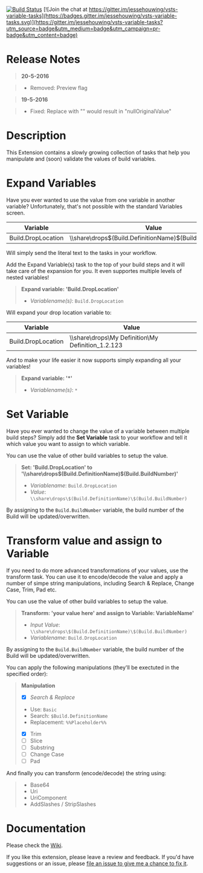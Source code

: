 [![Build Status](https://jessehouwing.visualstudio.com/DefaultCollection/_apis/public/build/definitions/4fb9b911-ce2e-4020-a507-3ca9adb2c8ac/32/badge)](https://jessehouwing.visualstudio.com/DefaultCollection/vsts-variable-tasks/_build?definitionId=32&_a=completed) [![Join the chat at https://gitter.im/jessehouwing/vsts-variable-tasks](https://badges.gitter.im/jessehouwing/vsts-variable-tasks.svg)](https://gitter.im/jessehouwing/vsts-variable-tasks?utm_source=badge&utm_medium=badge&utm_campaign=pr-badge&utm_content=badge)

# Release Notes
> **20-5-2016**

> - Removed: Preview flag

> **19-5-2016**

> - Fixed: Replace with "" would result in "nullOriginalValue"


# Description

This Extension contains a slowly growing collection of tasks that help you manipulate and (soon) validate the values of build variables.

# Expand Variables
Have you ever wanted to use the value from one variable in another variable? Unfortunately, that's not possible with the standard Variables screen.

| Variable             | Value                                                        |
| -------------------- | ------------------------------------------------------------ |
| Build.DropLocation   | \\\\share\drops\$(Build.DefinitionName)\$(Build.BuildNumber) |

Will simply send the literal text to the tasks in your workflow.

Add the Expand Variable(s) task to the top of your build steps and it will take care of the expansion for you. It even supportes multiple levels of nested variables!

> **Expand variable: 'Build.DropLocation'**
> 
> * *Variablename(s)*: `Build.DropLocation`

Will expand your drop location variable to:

| Variable             | Value                                                        |
| -------------------- | ------------------------------------------------------------ |
| Build.DropLocation   | \\\\share\drops\My Definition\My Definition_1.2.123          |

And to make your life easier it now supports simply expanding all your variables!

> **Expand variable: '*'**
> 
> * *Variablename(s)*: `*`


# Set Variable
Have you ever wanted to change the value of a variable between multiple build steps? Simply add the **Set Variable** task to your workflow and tell it which value you want to assign to which variable.

You can use the value of other build variables to setup the value.

> **Set: 'Build.DropLocation' to '\\\\share\drops\$(Build.DefinitionName)\$(Build.BuildNumber)'** 
> 
> * *Variablename*: `Build.DropLocation`
> * *Value*: `\\share\drops\$(Build.DefinitionName)\$(Build.BuildNumber)`

By assigning to the `Build.BuildNumber` variable, the build number of the Build will be updated/overwritten.

# Transform value and assign to Variable
If you need to do more advanced transformations of your values, use the transform task. You can use it to encode/decode the value and apply a number of simpe string manipulations, including Search & Replace, Change Case, Trim, Pad etc.

You can use the value of other build variables to setup the value.

> **Transform: 'your value here' and assign to Variable: VariableName'** 
> 
> * *Input Value*: `\\share\drops\$(Build.DefinitionName)\$(Build.BuildNumber)`
> * *Variablename*: `Build.DropLocation`

By assigning to the `Build.BuildNumber` variable, the build number of the Build will be updated/overwritten.

You can apply the following manipulations (they'll be exectuted in the specified order):

> **Manipulation** 
> 
> * [x] *Search & Replace*
>  * Use: `Basic`
>  * Search: `$Build.DefinitionName`
>  * Replacement: `%%Placeholder%%`
> * [x] Trim
> * [ ] Slice
> * [ ] Substring
> * [ ] Change Case
> * [ ] Pad

And finally you can transform (encode/decode) the string using:

> * Base64
> * Uri
> * UriComponent
> * AddSlashes / StripSlashes

# Documentation

Please check the [Wiki](https://github.com/jessehouwing/vsts-variable-tasks/wiki).

If you like this extension, please leave a review and feedback. If you'd have suggestions or an issue, please [file an issue to give me a chance to fix it](https://github.com/jessehouwing/vsts-variable-tasks/issues).
